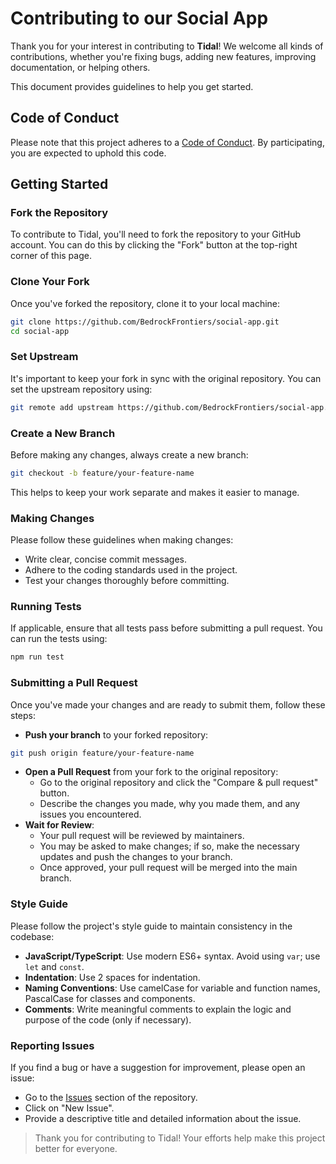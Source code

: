 # Contributing to our Social App

Thank you for your interest in contributing to **Tidal**! We welcome all kinds of contributions, whether you're fixing bugs, adding new features, improving documentation, or helping others.

This document provides guidelines to help you get started.

## Code of Conduct

Please note that this project adheres to a [Code of Conduct](/CODE_OF_CONDUCT.md). By participating, you are expected to uphold this code.

## Getting Started

### Fork the Repository

To contribute to Tidal, you'll need to fork the repository to your GitHub account. You can do this by clicking the "Fork" button at the top-right corner of this page.

### Clone Your Fork

Once you've forked the repository, clone it to your local machine:

```bash
git clone https://github.com/BedrockFrontiers/social-app.git
cd social-app
```

### Set Upstream

It's important to keep your fork in sync with the original repository. You can set the upstream repository using:

```bash
git remote add upstream https://github.com/BedrockFrontiers/social-app.git
```

### Create a New Branch

Before making any changes, always create a new branch:

```bash
git checkout -b feature/your-feature-name
```

This helps to keep your work separate and makes it easier to manage.

### Making Changes

Please follow these guidelines when making changes:

- Write clear, concise commit messages.
- Adhere to the coding standards used in the project.
- Test your changes thoroughly before committing.

### Running Tests

If applicable, ensure that all tests pass before submitting a pull request. You can run the tests using:

```bash
npm run test
```

### Submitting a Pull Request

Once you've made your changes and are ready to submit them, follow these steps:

- **Push your branch** to your forked repository:

```bash
git push origin feature/your-feature-name
```

- **Open a Pull Request** from your fork to the original repository:
  - Go to the original repository and click the "Compare & pull request" button.
  - Describe the changes you made, why you made them, and any issues you encountered.
- **Wait for Review**:
  - Your pull request will be reviewed by maintainers.
  - You may be asked to make changes; if so, make the necessary updates and push the changes to your branch.
  - Once approved, your pull request will be merged into the main branch.
 
### Style Guide

Please follow the project's style guide to maintain consistency in the codebase:

- **JavaScript/TypeScript**: Use modern ES6+ syntax. Avoid using `var`; use `let` and `const`.
- **Indentation**: Use 2 spaces for indentation.
- **Naming Conventions**: Use camelCase for variable and function names, PascalCase for classes and components.
- **Comments**: Write meaningful comments to explain the logic and purpose of the code (only if necessary).

### Reporting Issues

If you find a bug or have a suggestion for improvement, please open an issue:

- Go to the [Issues](/issues) section of the repository.
- Click on "New Issue".
- Provide a descriptive title and detailed information about the issue.

> Thank you for contributing to Tidal! Your efforts help make this project better for everyone.
